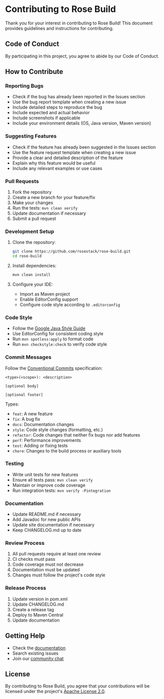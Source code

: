 # Contributing to Rose Build

Thank you for your interest in contributing to Rose Build! This document provides guidelines and instructions for contributing.

## Code of Conduct

By participating in this project, you agree to abide by our Code of Conduct.

## How to Contribute

### Reporting Bugs

- Check if the bug has already been reported in the Issues section
- Use the bug report template when creating a new issue
- Include detailed steps to reproduce the bug
- Include expected and actual behavior
- Include screenshots if applicable
- Include your environment details (OS, Java version, Maven version)

### Suggesting Features

- Check if the feature has already been suggested in the Issues section
- Use the feature request template when creating a new issue
- Provide a clear and detailed description of the feature
- Explain why this feature would be useful
- Include any relevant examples or use cases

### Pull Requests

1. Fork the repository
2. Create a new branch for your feature/fix
3. Make your changes
4. Run the tests: `mvn clean verify`
5. Update documentation if necessary
6. Submit a pull request

### Development Setup

1. Clone the repository:
   ```bash
   git clone https://github.com/rosestack/rose-build.git
   cd rose-build
   ```

2. Install dependencies:
   ```bash
   mvn clean install
   ```

3. Configure your IDE:
   - Import as Maven project
   - Enable EditorConfig support
   - Configure code style according to `.editorconfig`

### Code Style

- Follow the [Google Java Style Guide](https://google.github.io/styleguide/javaguide.html)
- Use EditorConfig for consistent coding style
- Run `mvn spotless:apply` to format code
- Run `mvn checkstyle:check` to verify code style

### Commit Messages

Follow the [Conventional Commits](https://www.conventionalcommits.org/) specification:

```
<type>(<scope>): <description>

[optional body]

[optional footer]
```

Types:
- `feat`: A new feature
- `fix`: A bug fix
- `docs`: Documentation changes
- `style`: Code style changes (formatting, etc.)
- `refactor`: Code changes that neither fix bugs nor add features
- `perf`: Performance improvements
- `test`: Adding or fixing tests
- `chore`: Changes to the build process or auxiliary tools

### Testing

- Write unit tests for new features
- Ensure all tests pass: `mvn clean verify`
- Maintain or improve code coverage
- Run integration tests: `mvn verify -Pintegration`

### Documentation

- Update README.md if necessary
- Add Javadoc for new public APIs
- Update site documentation if necessary
- Keep CHANGELOG.md up to date

### Review Process

1. All pull requests require at least one review
2. CI checks must pass
3. Code coverage must not decrease
4. Documentation must be updated
5. Changes must follow the project's code style

### Release Process

1. Update version in pom.xml
2. Update CHANGELOG.md
3. Create a release tag
4. Deploy to Maven Central
5. Update documentation

## Getting Help

- Check the [documentation](https://rosestack.github.io/rose-build)
- Search existing issues
- Join our [community chat](https://github.com/rosestack/rose-build/discussions)

## License

By contributing to Rose Build, you agree that your contributions will be licensed under the project's [Apache License 2.0](LICENSE). 